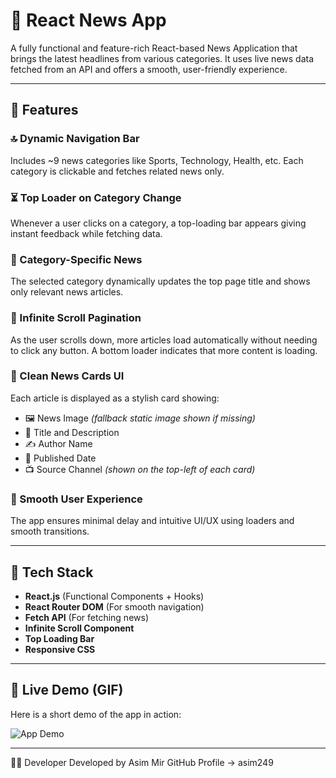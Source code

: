 # 📰 React News App

A fully functional and feature-rich React-based News Application that brings the latest headlines from various categories. It uses live news data fetched from an API and offers a smooth, user-friendly experience.

---

## 🚀 Features

### 🔝 Dynamic Navigation Bar  
Includes ~9 news categories like Sports, Technology, Health, etc. Each category is clickable and fetches related news only.

### ⏳ Top Loader on Category Change  
Whenever a user clicks on a category, a top-loading bar appears giving instant feedback while fetching data.

### 📂 Category-Specific News  
The selected category dynamically updates the top page title and shows only relevant news articles.

### 🔁 Infinite Scroll Pagination  
As the user scrolls down, more articles load automatically without needing to click any button. A bottom loader indicates that more content is loading.

### 🧾 Clean News Cards UI  
Each article is displayed as a stylish card showing:
- 🖼️ News Image *(fallback static image shown if missing)*
- 📰 Title and Description  
- ✍️ Author Name  
- 📅 Published Date  
- 📺 Source Channel *(shown on the top-left of each card)*

### 🧠 Smooth User Experience  
The app ensures minimal delay and intuitive UI/UX using loaders and smooth transitions.

---

## 🔧 Tech Stack

- **React.js** (Functional Components + Hooks)  
- **React Router DOM** (For smooth navigation)  
- **Fetch API** (For fetching news)  
- **Infinite Scroll Component**  
- **Top Loading Bar**  
- **Responsive CSS**

---

## 🎥 Live Demo (GIF)

Here is a short demo of the app in action:

![App Demo](./src/gif/demo.gif)

---

🧑‍💻 Developer
Developed by Asim Mir
GitHub Profile → asim249




